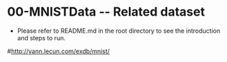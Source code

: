 # 00-MNISTData -- Related dataset

+ Please refer to README.md in the root directory to see the introduction and steps to run.

#http://yann.lecun.com/exdb/mnist/